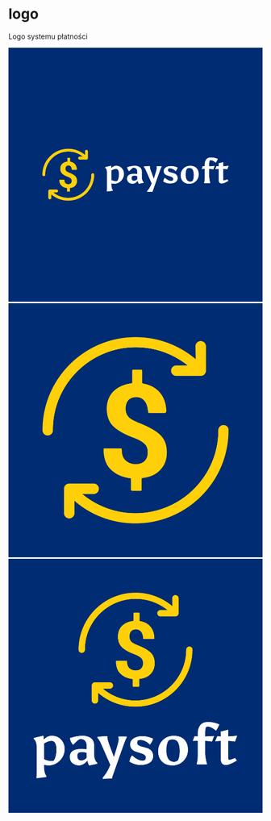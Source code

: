 # logo
Logo systemu płatności


![1](paysoft-logo/default.png)
![2](paysoft-logo1/default.png)
![3](paysoft-logo2/default.png)
